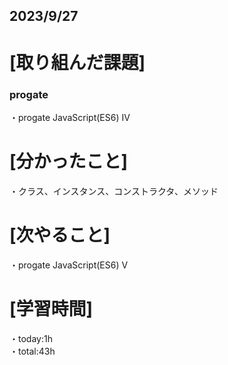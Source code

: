 ## 2023/9/27

# [取り組んだ課題]
### progate
・progate JavaScript(ES6) IV
# [分かったこと]
・クラス、インスタンス、コンストラクタ、メソッド
# [次やること]
・progate JavaScript(ES6) V
# [学習時間]
・today:1h  
・total:43h
